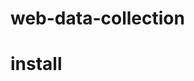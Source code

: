 # web-data-collection


# install
<!-- Yugin-pro tracker -->
<script src="/web-data-collection/tracker.js"></script>
<noscript><div><img src="/web-data-collection/params?noscript=1" style="position:absolute; left:-9999px;" alt="" /></div></noscript>
<!-- Yugin-pro tracker -->